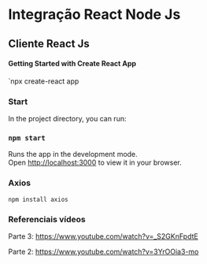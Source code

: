# Integração React Node Js

## Cliente React Js 
#### Getting Started with Create React App
`npx create-react app

### Start
In the project directory, you can run:

### `npm start`

Runs the app in the development mode.\
Open [http://localhost:3000](http://localhost:3000) to view it in your browser.

### Axios
`npm install axios`


### Referenciais vídeos
Parte 3:
https://www.youtube.com/watch?v=_S2GKnFpdtE

Parte 2:
https://www.youtube.com/watch?v=3YrOOia3-mo



